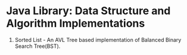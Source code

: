 # Java Library: Data Structure and Algorithm Implementations

1) Sorted List - An AVL Tree based implementation of Balanced Binary Search Tree(BST).
